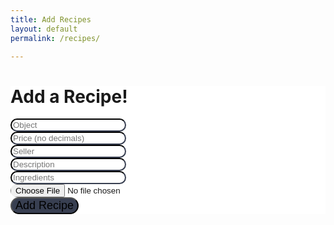 ```yaml
---
title: Add Recipes
layout: default
permalink: /recipes/ 

---
```


<html lang="en">
  <head>
    <meta charset="utf-8">
    <meta name="viewport" content="width=device-width, initial-scale=1">
   
<html lang="en">
  <head>
    <meta charset="utf-8">
    <meta name="viewport" content="width=device-width, initial-scale=1">
    
  </head>
  <body>
    <div class="container">
      <h1 class="text-center">Add a Recipe!</h1>
      <form onsubmit="handleClick(); return false;">
        <div class="form-group">
          <input type="text" class="form-control" id="object" name="object" placeholder="Object">
        </div>
        <div class="form-group">
          <input type="text" class="form-control" id="price" name="price" placeholder="Price (no decimals)">
        </div>
        <div class="form-group">
          <input type="text" class="form-control" id="seller" name="seller" placeholder="Seller">
        </div>
        <div class="form-group">
          <input type="text" class="form-control" id="description" name="description" placeholder="Description">
        </div>
        <div class="form-group">
          <input type="text" class="form-control" id="ingredients" name="ingredients" placeholder="Ingredients">
        </div>
        <div class="form-group">
          <input type="file" id="image" name="image">
        </div>
        <div class="form-group">
          <button type="submit" class="btn btn-primary btn-sm">Add Recipe</button>
        </div>
      </form>
    </div>
  </body>
  <style>

<style>
.form-group
      {
        display: flex;
        flex-direction: column;
        align-items: center;
      }
      .form-control
      {
        transition: width .2s, height, .2s;
        border-radius: 20px;
        border-color: #383F51;
      }
      .form-control:hover, .form-select
      {
        box-shadow: 5px 5px 5px #75768077;
      }
      input
      {
        transition: width .2s, height, .2s;
        border-radius: 20px;
        border-color: #383F51;
      }
      input:hover
      {
        box-shadow: 5px 5px 5px #75768077;
      }
      .container
      {
        background-color: white;
      }
      .btn
      {
        font-size: 18px;
        border-radius: 20px;
        background-color: #383F51;
        transition: width .2s, height, .2s;
      }
      .btn:hover
      {
        background-color: #3C4F76;
        box-shadow: 5px 5px 5px #75768077;
      }
  </style>
</html>


<script>
  function handleClick() {
    if (window.confirm("Add your recipe to your catalogue!")) {
      window.location.href = "https://sarayu-pr11.github.io/tri2_pbl/recipes/";
    }
    console.log("test");
    var requestOptions = {
      method: "POST",
      redirect: "follow",
    };

    const item = document.getElementById("object").value;
    const price = document.getElementById("price").value;
    const seller = document.getElementById("seller").value;
    const description = document.getElementById("description").value;
    const ingredients = document.getElementById("ingredients").value;
    const imageURL = document.getElementById("image").value;

    fetch(
      `https://csatri1.tk/api/recipes/create/${item}/${price}/${seller}/${description}/${ingredients}`,
      requestOptions
    );
  }
</script>

<!-- Create table to display question posts
<body>
<h1 class="text-center m-5 text-success">Saved Nutrition</h1>
     <br>
    <div class="table-responsive mx-5">
        <table class="table table-hover table-bordered border-secondary mb-5">
            <thead>
                <tr>
                    <th scope="col">Recipe Name</th>
                    <th scope="col">Price </th>
                    <th scope="col">Seller</th>
                    <th scope="col">Description</th>
                    <th scope="col">Ingredients</th>
                    <th scope="col">Image</th>
                </tr>
            </thead>
            <tbody class="table-group-divider" id="recipes">
            </tbody>
        </table>
    </div>
 	<script>
        // prepare fetch urls
        // const club_url = "http://localhost:8192/api/club";
        const discussions_url = "https://csatri1.tk/api/recipes";
        const get_url = recipestorage_url + "/";
        const recipestorageContainer = document.getElementById("recipestorage");
        // prepare fetch GET options
        const options = {
            method: 'GET', // *GET, POST, PUT, DELETE, etc.
            // mode: 'cors', // no-cors, *cors, same-origin
            cache: 'default', // *default, no-cache, reload, force-cache, only-if-cached
            // credentials: 'same-origin', // , same-origin, omit
            headers: {
            'Content-Type': 'application/json'
            // 'Content-Type': 'application/x-www-form-urlencoded',
            },
        };
        // fetch the API
        fetch(get_url, options)
            // response is a RESTful "promise" on any successful fetch
            .then(response => {
            // check for response errors
            if (response.status !== 200) {
                error('GET API response failure: ' + response.status);
                return;
            }
            // valid response will have JSON data
            response.json().then(data => {
                for (const row of data) {
                    console.log(row);
                    // columns
                    const item = document.getElementById("object").value;
                    const price = document.getElementById("price").value;
                    const seller = document.getElementById("seller").value;
                    const description = document.getElementById("description").value;
                    const ingredients = document.getElementById("ingredients").value;
                    const imageURL = document.getElementById("image").value;
                    recipes.innerHTML = row.recipes;
                    item.innerHTML = item.calories;
                    price.innerHTML = price.calories;
                    seller.innerHTML = seller.calories;
                    description.innerHTML = description.calories;
                    ingredients.innerHTML = ingredients.calories;
                    imageURL.innerHTML = imageURL.category;
                    // add all columns to the row
                    tr.appendChild(item);
                    tr.appendChild(price);
                    tr.appendChild(seller);
                    tr.appendChild(description);
                    tr.appendChild(ingredients);
                    tr.appendChild(imageURL);
                    // add row to table
                    discussionsContainer.appendChild(tr);
                }    
            })
        })
        // catch fetch errors (ie Nginx ACCESS to server blocked)
        .catch(err => {
            error(err + " " + get_url);
        });
        // Something went wrong with actions or responses
        function error(err) {
            // log as Error in console
            console.error(err);
            // append error to resultContainer
            const tr = document.createElement("tr");
            const td = document.createElement("td");
            td.innerHTML = err;
            tr.appendChild(td);
            discussionsContainer.appendChild(tr);
        }
    </script>
<body> -->